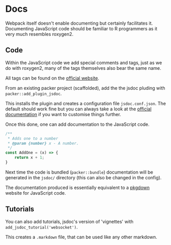 # Docs

Webpack itself doesn't enable documenting but certainly 
facilitates it. Documenting JavaScript code should be 
familiar to R programmers as it very much resembles roxygen2.

## Code

Within the JavaScript code we add special comments and tags,
just as we do with roxygen2, many of the tags themselves also
bear the same name. 

All tags can be found on the [official website](https://jsdoc.app/).

From an existing packer project (scaffolded), add the the jsdoc
pluding with `packer::add_plugin_jsdoc`.

This installs the plugin and creates a configuration
file `jsdoc.conf.json`. The default should work fine but you can
always take a look at the 
[official documentation](https://jsdoc.app/about-configuring-jsdoc.html)
if you want to customise things further.

Once this done, one can add documentation to the JavaScript code.

```js
/**
 * Adds one to a number
 * @param {number} x - A number.
 */
const AddOne = (x) => {
	return x + 1;
}
```

Next time the code is bundled (`packer::bundle`) documentation
will be generated in the `jsdoc/` directory (this can also be
changed in the config).

The documentation produced is essentially equivalent to a 
[pkgdown](https://github.com/r-lib/pkgdown/) website for 
JavaScript code.

## Tutorials

You can also add tutorials, jsdoc's version of 'vignettes' with
`add_jsdoc_tutorial('websocket')`.

This creates a `.markdown` file, that can be used like any other 
markdown.
